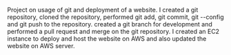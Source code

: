 Project on usage of git and deployment of a website.
I created a git repository,
cloned the repository,
performed git add, git commit, git --config and git push to the repository.
created a git branch for development and performed a pull request and merge on the git repository.
I created an EC2 instance to deploy and host the website on AWS and also updated the website on AWS server.
